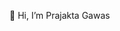 👋 Hi, I’m Prajakta Gawas


<!---
Prajakta1611/Prajakta1611 is a ✨ special ✨ repository because its `README.md` (this file) appears on your GitHub profile.
You can click the Preview link to take a look at your changes.
--->

